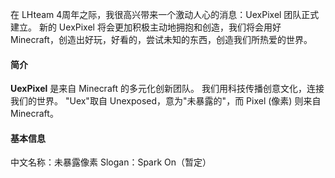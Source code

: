 在 LHteam 4周年之际，我很高兴带来一个激动人心的消息：UexPixel 团队正式建立。
新的 UexPixel 将会更加积极主动地拥抱和创造，我们将会用好 Minecraft，创造出好玩，好看的，尝试未知的东西，创造我们所热爱的世界。

#### 简介

**UexPixel** 是来自 Minecraft 的多元化创新团队。
我们用科技传播创意文化，连接我们的世界。
"Uex"取自 Unexposed，意为"未暴露的"，而 Pixel (像素) 则来自 Minecraft。

#### 基本信息

中文名称：未暴露像素
Slogan：Spark On（暂定）